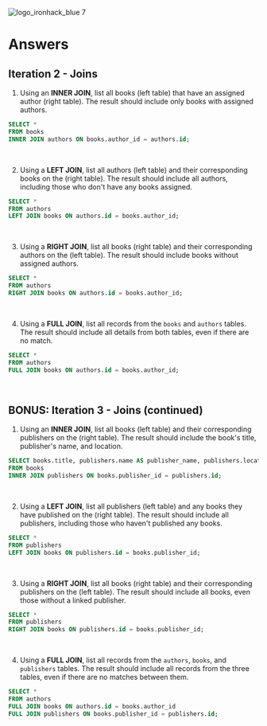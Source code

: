 ![logo_ironhack_blue 7](https://user-images.githubusercontent.com/23629340/40541063-a07a0a8a-601a-11e8-91b5-2f13e4e6b441.png)

# Answers

## Iteration 2 - Joins

1. Using an **INNER JOIN**, list all books (left table) that have an assigned author (right table). The result should include only books with assigned authors.

```sql
SELECT * 
FROM books 
INNER JOIN authors ON books.author_id = authors.id;
```

<br>

2. Using a **LEFT JOIN**, list all authors (left table) and their corresponding books on the (right table). The result should include all authors, including those who don't have any books assigned.

```sql
SELECT * 
FROM authors 
LEFT JOIN books ON authors.id = books.author_id;
```

<br>

3. Using a **RIGHT JOIN**, list all books (right table) and their corresponding authors on the (left table). The result should include books without assigned authors.

```sql
SELECT * 
FROM authors 
RIGHT JOIN books ON authors.id = books.author_id;
```

<br>

4. Using a **FULL JOIN**, list all records from the `books` and `authors` tables. The result should include all details from both tables, even if there are no match.

```sql
SELECT *
FROM authors
FULL JOIN books ON authors.id = books.author_id;
```

<br>

## BONUS: Iteration 3 - Joins (continued)

1. Using an **INNER JOIN**, list all books (left table) and their corresponding publishers on the (right table). The result should include the book's title, publisher's name, and location.

```sql
SELECT books.title, publishers.name AS publisher_name, publishers.location
FROM books
INNER JOIN publishers ON books.publisher_id = publishers.id;
```

<br>

2. Using a **LEFT JOIN**, list all publishers (left table) and any books they have published on the (right table). The result should include all publishers, including those who haven't published any books.

```sql
SELECT *
FROM publishers
LEFT JOIN books ON publishers.id = books.publisher_id;
```

<br>

3. Using a **RIGHT JOIN**, list all books (right table) and their corresponding publishers on the (left table). The result should include all books, even those without a linked publisher.

```sql
SELECT *
FROM publishers
RIGHT JOIN books ON publishers.id = books.publisher_id;
```

<br>

4. Using a **FULL JOIN**, list all records from the `authors`, `books`, and `publishers` tables. The result should include all records from the three tables, even if there are no matches between them.

```sql
SELECT *
FROM authors
FULL JOIN books ON authors.id = books.author_id
FULL JOIN publishers ON books.publisher_id = publishers.id;
```

<br>
